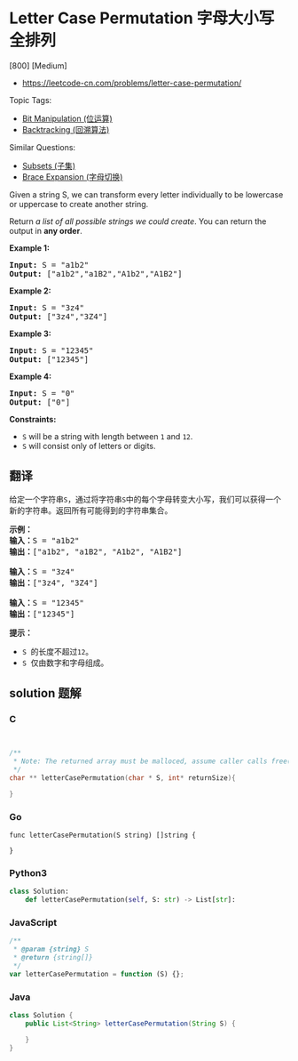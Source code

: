 # Letter Case Permutation 字母大小写全排列

[800] [Medium]

- https://leetcode-cn.com/problems/letter-case-permutation/

Topic Tags:

- [Bit Manipulation (位运算)](https://leetcode-cn.com/tag/bit-manipulation/)
- [Backtracking (回溯算法)](https://leetcode-cn.com/tag/backtracking/)

Similar Questions:

- [Subsets (子集)](https://leetcode-cn.com/problems/subsets/)
- [Brace Expansion (字母切换)](https://leetcode-cn.com/problems/brace-expansion/)

Given a string S, we can transform every letter individually to be lowercase or uppercase to create another string.

Return _a list of all possible strings we could create_. You can return the output in **any order**.

**Example 1:**

<pre><strong>Input:</strong> S = "a1b2"
<strong>Output:</strong> ["a1b2","a1B2","A1b2","A1B2"]
</pre>

**Example 2:**

<pre><strong>Input:</strong> S = "3z4"
<strong>Output:</strong> ["3z4","3Z4"]
</pre>

**Example 3:**

<pre><strong>Input:</strong> S = "12345"
<strong>Output:</strong> ["12345"]
</pre>

**Example 4:**

<pre><strong>Input:</strong> S = "0"
<strong>Output:</strong> ["0"]
</pre>

**Constraints:**

- `S` will be a string with length between `1` and `12`.
- `S` will consist only of letters or digits.

## 翻译

给定一个字符串`S`，通过将字符串`S`中的每个字母转变大小写，我们可以获得一个新的字符串。返回所有可能得到的字符串集合。

<pre><strong>示例：</strong>
<strong>输入：</strong>S = "a1b2"
<strong>输出：</strong>["a1b2", "a1B2", "A1b2", "A1B2"]

<strong>输入：</strong>S = "3z4"
<strong>输出：</strong>["3z4", "3Z4"]

<strong>输入：</strong>S = "12345"
<strong>输出：</strong>["12345"]
</pre>

**提示：**

- `S`  的长度不超过`12`。
- `S`  仅由数字和字母组成。

## solution 题解

### C

```c


/**
 * Note: The returned array must be malloced, assume caller calls free().
 */
char ** letterCasePermutation(char * S, int* returnSize){

}
```

### Go

```golang
func letterCasePermutation(S string) []string {

}
```

### Python3

```python
class Solution:
    def letterCasePermutation(self, S: str) -> List[str]:
```

### JavaScript

```javascript
/**
 * @param {string} S
 * @return {string[]}
 */
var letterCasePermutation = function (S) {};
```

### Java

```java
class Solution {
    public List<String> letterCasePermutation(String S) {

    }
}
```
